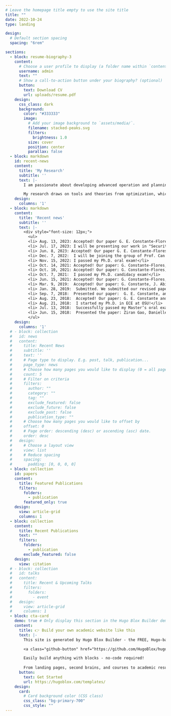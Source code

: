 ```yaml
---
# Leave the homepage title empty to use the site title
title: ""
date: 2022-10-24
type: landing

design:
  # Default section spacing
  spacing: "6rem"

sections:
  - block: resume-biography-3
    content:
      # Choose a user profile to display (a folder name within `content/authors/`)
      username: admin
      text: ""
      # Show a call-to-action button under your biography? (optional)
      button:
        text: Download CV
        url: uploads/resume.pdf
    design:
      css_class: dark
      background:
        color: "#333333"
        image:
          # Add your image background to `assets/media/`.
          filename: stacked-peaks.svg
          filters:
            brightness: 1.0
          size: cover
          position: center
          parallax: false
  - block: markdown
    id: recent-news
    content:
      title: 'My Research'
      subtitle: ''
      text: |-
        I am passionate about developing advanced operation and planning tools for large-scale electric energy systems, enabling efficient, reliable, and secure decarbonization. My research agenda is centered around analyzing, designing, and improving principled and data-driven models and solution algorithms to address the pressing challenges of sustainable electric energy systems.

        My research draws on tools and theories from optimization, which allows us to articulate goals, tradeoffs, and restrictions, machine learning and artificial intelligence, which helps us leverage data to understand and act on systems, and large-scale optimization techniques, which establish the framework for solving massive optimization problems arising in modern networked systems. 
    design:
      columns: '1'
  - block: markdown
    content:
      title: 'Recent news'
      subtitle: ''
      text: |-
        <div style="font-size: 12px;">
          <ul>
          <li> Aug. 13, 2023: Accepted! Our paper G. E. Constante-Flores, Antonio J. Conejo, and Feng Qiu, "Daily Scheduling of Generating Units with Natural-Gas Market Constraints" has been accepted for publication in the European Journal of Operational Research. </li>
          <li> Jul. 17, 2023: I will be presenting our work in "Security-Constrained Unit Commitment: A Decomposition Approach Embodying Kron Reduction" at the International Conference in Stochastic Programming in Davis, CA.</li>
          <li> Jun. 8, 2023: Accepted! Our paper G. E. Constante-Flores and Antonio J. Conejo, "Security-Constrained Unit Commitment: A Decomposition Approach Embodying Kron Reduction" has been accepted for publication in the European Journal of Operational Research. </li>
          <li> Dec. 7, 2022:  I will be joining the group of Prof. Can li at Purdue University in January 2023 as a postdoctoral researcher.</li>
          <li> Nov. 15, 2022: I passed my Ph.D. oral exam!</li>
          <li> Oct. 14, 2021: Accepted! Our paper: G. Constante-Flores, A. Conejo, J.K. Wang, “Stealthy Monitoring Control Attacks to Disrupt PowerSystem Operations” has been accepted for publication in Electric Power Systems Research.</li>
          <li> Oct. 10, 2021: Accepted! Our paper: G. Constante-Flores, A. Conejo, Feng Qiu, “AC Network-Constrained Unit Commitment via Relaxation and Decomposition” has been accepted for publication in IEEE Transactions on Power Systems.</li>
          <li> Oct. 7, 2021:  I passed my Ph.D. candidacy exam!</li>
          <li> Jun. 15, 2021: Accepted! Our paper: G. Constante-Flores, A. Conejo, Feng Qiu, “AC Network-Constrained Unit Commitment via Conic Relaxation and Convex Programming” has been accepted for publication in the International Journal of Electrical Power & Energy Systems.</li>
          <li> Mar. 9, 2019:  Accepted! Our paper: G. Constante, J. Abillama, M. Illindala, and J.K. Wang, “Conservation Voltage Reduction of Networked Microgrids” has been accepted for publication in IET Generation, Transmission & Distribution.</li>
          <li> Jan. 28, 2019:  Submitted. We submitted our revised paper: G. E. Constante, J. Abillama, M. Illindala, and J.K. Wang, “Conservation Voltage Reduction of Networked Microgrids”.</li>
          <li> Sep. 7, 2018:  Presented our paper:  G. E. Constante, and Jiankang Wang, “Hierarchical Mechanism of Voltage Instability with Active Distribution Networks” at  2018 Clemson University Power Conference.</li>
          <li> Aug. 23, 2018:  Accepted! Our paper: G. E. Constante and M. S. Illindala, “Data-Driven Probabilistic Power Flow Analysis for a Distribution System With Renewable Energy Sources Using Monte Carlo Simulation” has been accepted for publication in IEEE Transactions on Industry Applications. </li>
          <li> Aug. 21, 2018:  I started my Ph.D. in ECE at OSU!</li>
          <li> Jul. 13, 2018:  Successfully passed my Master’s oral examination!</li>
          <li> Jun. 15, 2018:  Presented the paper: Ziran Gao, Danielle Meyer, Jiankang Wang, “Visualizing the Impact of PEV Charging on the Power Grid” at ITEC 2018.</li>							
          </ul>
    design:
      columns: '1'
  # - block: collection
  #   id: news
  #   content:
  #     title: Recent News
  #     subtitle: ''
  #     text: ''
  #     # Page type to display. E.g. post, talk, publication...
  #     page_type: news
  #     # Choose how many pages you would like to display (0 = all pages)
  #     count: 5
  #     # Filter on criteria
  #     filters:
  #       author: ""
  #       category: ""
  #       tag: ""
  #       exclude_featured: false
  #       exclude_future: false
  #       exclude_past: false
  #       publication_type: ""
  #     # Choose how many pages you would like to offset by
  #     offset: 0
  #     # Page order: descending (desc) or ascending (asc) date.
  #     order: desc
  #   design:
  #     # Choose a layout view
  #     view: list
  #     # Reduce spacing
  #     spacing:
  #       padding: [0, 0, 0, 0]
  - block: collection
    id: papers
    content:
      title: Featured Publications
      filters:
        folders:
          - publication
        featured_only: true
    design:
      view: article-grid
      columns: 1
  - block: collection
    content:
      title: Recent Publications
      text: ""
      filters:
        folders:
          - publication
        exclude_featured: false
    design:
      view: citation
  # - block: collection
  #   id: talks
  #   content:
  #     title: Recent & Upcoming Talks
  #     filters:
  #       folders:
  #         - event
  #   design:
  #     view: article-grid
  #     columns: 1
  - block: cta-card
    demo: true # Only display this section in the Hugo Blox Builder demo site
    content:
      title: 👉 Build your own academic website like this
      text: |-
        This site is generated by Hugo Blox Builder - the FREE, Hugo-based open source website builder trusted by 250,000+ academics like you.

        <a class="github-button" href="https://github.com/HugoBlox/hugo-blox-builder" data-color-scheme="no-preference: light; light: light; dark: dark;" data-icon="octicon-star" data-size="large" data-show-count="true" aria-label="Star HugoBlox/hugo-blox-builder on GitHub">Star</a>

        Easily build anything with blocks - no-code required!
        
        From landing pages, second brains, and courses to academic resumés, conferences, and tech blogs.
      button:
        text: Get Started
        url: https://hugoblox.com/templates/
    design:
      card:
        # Card background color (CSS class)
        css_class: "bg-primary-700"
        css_style: ""
---
```

